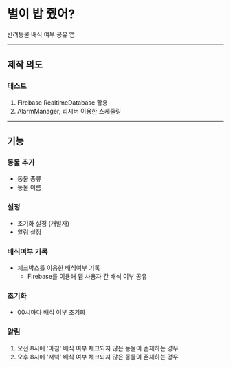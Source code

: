 # 별이 밥 줬어?

반려동물 배식 여부 공유 앱

___
## 제작 의도
### 테스트
1. Firebase RealtimeDatabase 활용
2. AlarmManager, 리시버 이용한 스케줄링
___

## 기능

### 동물 추가
  + 동물 종류
  + 동물 이름
### 설정
  + 초기화 설정 (개발자)
  + 알림 설정
### 배식여부 기록
  + 체크박스를 이용한 배식여부 기록
    * Firebase를 이용해 앱 사용자 간 배식 여부 공유
### 초기화
  + 00시마다 배식 여부 초기화
### 알림
  1. 오전 8시에 '아침' 배식 여부 체크되지 않은 동물이 존재하는 경우
  2. 오후 8시에 '저녁' 배식 여부 체크되지 않은 동물이 존재하는 경우
